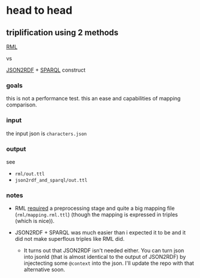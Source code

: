 # head to head

## triplification using 2 methods

[RML](https://rml.io/)

vs

[JSON2RDF](https://github.com/AtomGraph/JSON2RDF) + [SPARQL](https://en.wikipedia.org/wiki/SPARQL) construct

### goals
this is not a performance test. this an ease and capabilities of mapping comparison.


### input
the input json is `characters.json`

### output
see 
- `rml/out.ttl`
- `json2rdf_and_sparql/out.ttl`

### notes
- RML [required](https://github.com/RMLio/rmlmapper-java/issues/93#issuecomment-771695761) a preprocessing stage and quite a big mapping file (`rml/mapping.rml.ttl`) (though the mapping is expressed in triples (which is nice)).

- JSON2RDF + SPARQL was much easier than i expected it to be and it did not make superflous triples like RML did.
    - It turns out that JSON2RDF isn't needed either. You can turn json into jsonld (that is almost identical to the output of JSON2RDF) by injectecting some `@context` into the json. I'll update the repo with that alternative soon.

